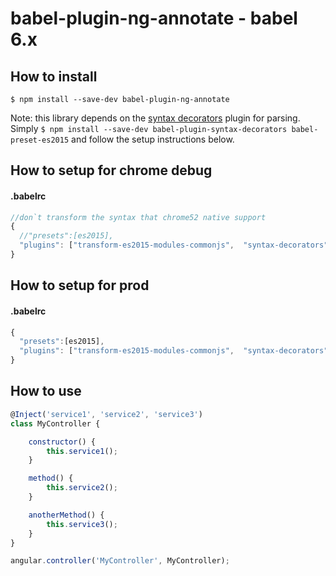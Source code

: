# babel-plugin-ng-annotate - babel 6.x

## How to install

```
$ npm install --save-dev babel-plugin-ng-annotate
```

Note: this library depends on the [syntax decorators](https://www.npmjs.com/package/babel-plugin-syntax-decorators) plugin for parsing. Simply `$ npm install --save-dev babel-plugin-syntax-decorators babel-preset-es2015` and follow the setup instructions below.

## How to setup for chrome debug


#### .babelrc
```js
//don`t transform the syntax that chrome52 native support
{
  //"presets":[es2015],
  "plugins": ["transform-es2015-modules-commonjs",  "syntax-decorators", "ng-annotate-2", {keepClass: true}]
}
```

## How to setup for prod
#### .babelrc
```js
{
  "presets":[es2015],
  "plugins": ["transform-es2015-modules-commonjs",  "syntax-decorators", "ng-annotate-2"]
}
```


## How to use

```js
@Inject('service1', 'service2', 'service3')
class MyController {

    constructor() {
        this.service1();
    }

    method() {
        this.service2();
    }

    anotherMethod() {
        this.service3();
    }
}

angular.controller('MyController', MyController);
```
